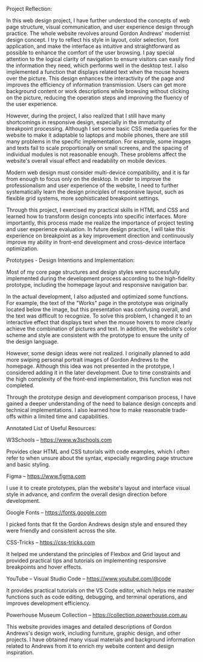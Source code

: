Project Reflection: 

In this web design project, I have further understood the concepts of web page structure, visual communication, and user experience design through practice. The whole website revolves around Gordon Andrews' modernist design concept. I try to reflect his style in layout, color selection, font application,  and make the interface as intuitive and straightforward as possible to enhance the comfort of the user browsing. I pay special attention to the logical clarity of navigation to ensure visitors can easily find the information they need, which performs well in the desktop test. I also implemented a function that displays related text when the mouse hovers over the picture. This design enhances the interactivity of the page and improves the efficiency of information transmission. Users can get more background content or work descriptions while browsing without clicking on the picture, reducing the operation steps and improving the fluency of the user experience.

However, during the project, I also realized that I still have many shortcomings in responsive design, especially in the immaturity of breakpoint processing. Although I set some basic CSS media queries for the website to make it adaptable to laptops and mobile phones, there are still many problems in the specific implementation. For example, some images and texts fail to scale proportionally on small screens, and the spacing of individual modules is not reasonable enough. These problems affect the website's overall visual effect and readability on mobile devices.

Modern web design must consider multi-device compatibility, and it is far from enough to focus only on the desktop. In order to improve the professionalism and user experience of the website, I need to further systematically learn the design principles of responsive layout, such as flexible grid systems, more sophisticated breakpoint settings.

Through this project, I exercised my practical skills in HTML and CSS and learned how to transform design concepts into specific interfaces. More importantly, this process made me realize the importance of project testing and user experience evaluation. In future design practice, I will take this experience on breakpoint as a key improvement direction and continuously improve my ability in front-end development and cross-device interface optimization.



Prototypes - Design Intentions and Implementation:

Most of my core page structures and design styles were successfully implemented during the development process according to the high-fidelity prototype, including the homepage layout and responsive navigation bar.

In the actual development, I also adjusted and optimized some functions. For example, the text of the "Works" page in the prototype was originally located below the image, but this presentation was confusing overall, and the text was difficult to recognize. To solve this problem, I changed it to an interactive effect that displays text when the mouse hovers to more clearly achieve the combination of pictures and text. In addition, the website's color scheme and style are consistent with the prototype to ensure the unity of the design language.

However, some design ideas were not realized. I originally planned to add more swiping personal portrait images of Gordon Andrews to the homepage. Although this idea was not presented in the prototype, I considered adding it in the later development. Due to time constraints and the high complexity of the front-end implementation, this function was not completed.

Through the prototype design and development comparison process, I have gained a deeper understanding of the need to balance design concepts and technical implementations. I also learned how to make reasonable trade-offs within a limited time and capabilities.



Annotated List of Useful Resources:


W3Schools – https://www.w3schools.com

Provides clear HTML and CSS tutorials with code examples, which I often refer to when unsure about the syntax, especially regarding page structure and basic styling.

Figma – https://www.figma.com

I use it to create prototypes, plan the website's layout and interface visual style in advance, and confirm the overall design direction before development.

Google Fonts – https://fonts.google.com

I picked fonts that fit the Gordon Andrews design style and ensured they were friendly and consistent across the site.

CSS-Tricks – https://css-tricks.com

It helped me understand the principles of Flexbox and Grid layout and provided practical tips and tutorials on implementing responsive breakpoints and hover effects.

YouTube – Visual Studio Code – https://www.youtube.com/@code

It provides practical tutorials on the VS Code editor, which helps me master functions such as code editing, debugging, and terminal operations, and improves development efficiency.

Powerhouse Museum Collection – https://collection.powerhouse.com.au

This website provides images and detailed descriptions of Gordon Andrews's design work, including furniture, graphic design, and other projects. I have obtained many visual materials and background information related to Andrews from it to enrich my website content and design inspiration.
